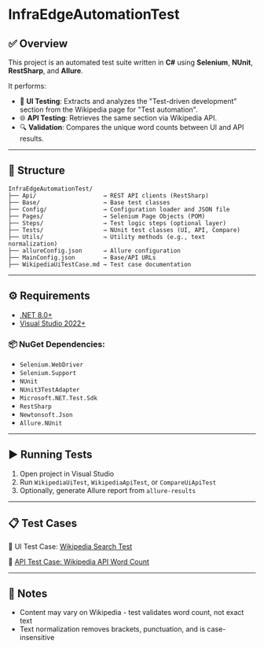 # InfraEdgeAutomationTest

## ✅ Overview
This project is an automated test suite written in **C#** using **Selenium**, **NUnit**, **RestSharp**, and **Allure**.

It performs:
- 🧪 **UI Testing**: Extracts and analyzes the "Test-driven development" section from the Wikipedia page for "Test automation".
- 🌐 **API Testing**: Retrieves the same section via Wikipedia API.
- 🔍 **Validation**: Compares the unique word counts between UI and API results.

---

## 📂 Structure

```
InfraEdgeAutomationTest/
├── Api/                   → REST API clients (RestSharp)
├── Base/                  → Base test classes
├── Config/                → Configuration loader and JSON file
├── Pages/                 → Selenium Page Objects (POM)
├── Steps/                 → Test logic steps (optional layer)
├── Tests/                 → NUnit test classes (UI, API, Compare)
├── Utils/                 → Utility methods (e.g., text normalization)
├── allureConfig.json      → Allure configuration
├── MainConfig.json        → Base/API URLs
├── WikipediaUiTestCase.md → Test case documentation
```
---

## ⚙️ Requirements

- [.NET 8.0+](https://dotnet.microsoft.com/en-us/download)
- [Visual Studio 2022+](https://visualstudio.microsoft.com/)

### 📦 NuGet Dependencies:
- `Selenium.WebDriver`
- `Selenium.Support`
- `NUnit`
- `NUnit3TestAdapter`
- `Microsoft.NET.Test.Sdk`
- `RestSharp`
- `Newtonsoft.Json`
- `Allure.NUnit`

---

## ▶️ Running Tests

1. Open project in Visual Studio
2. Run `WikipediaUiTest`, `WikipediaApiTest`, or `CompareUiApiTest`
3. Optionally, generate Allure report from `allure-results`

---

## 📋 Test Cases

🧪 UI Test Case: [Wikipedia Search Test](WikipediaUiTestCase.md)

🔗 [API Test Case: Wikipedia API Word Count](WikipediaApiTestCase.md)

---

## 📝 Notes

- Content may vary on Wikipedia - test validates word count, not exact text
- Text normalization removes brackets, punctuation, and is case-insensitive
